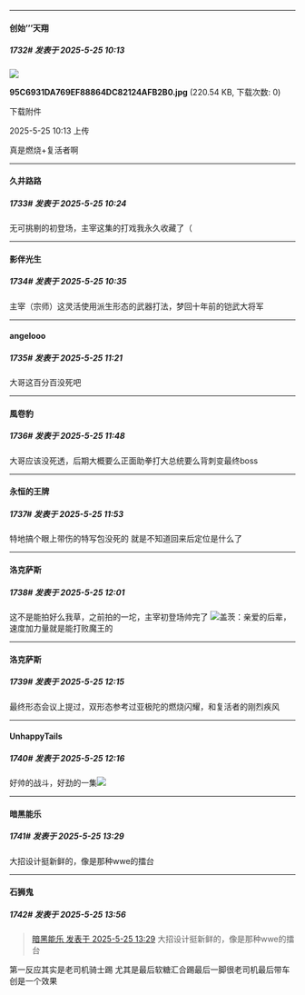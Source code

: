 ﻿
*****

####  创始’’’天翔  
##### 1732#       发表于 2025-5-25 10:13

<img src="https://img.stage1st.com/forum/202505/25/101345rhkztksiyhh6si67.jpg" referrerpolicy="no-referrer">

<strong>95C6931DA769EF88864DC82124AFB2B0.jpg</strong> (220.54 KB, 下载次数: 0)

下载附件

2025-5-25 10:13 上传

真是燃烧+复活者啊


*****

####  久井路路  
##### 1733#       发表于 2025-5-25 10:24

无可挑剔的初登场，主宰这集的打戏我永久收藏了（


*****

####  影伴光生  
##### 1734#       发表于 2025-5-25 10:35

主宰（宗师）这灵活使用派生形态的武器打法，梦回十年前的铠武大将军


*****

####  angelooo  
##### 1735#       发表于 2025-5-25 11:21

大哥这百分百没死吧


*****

####  風卷豹  
##### 1736#       发表于 2025-5-25 11:48

大哥应该没死透，后期大概要么正面助拳打大总统要么背刺变最终boss


*****

####  永恒的王牌  
##### 1737#       发表于 2025-5-25 11:53

特地搞个眼上带伤的特写包没死的
就是不知道回来后定位是什么了


*****

####  洛克萨斯  
##### 1738#       发表于 2025-5-25 12:01

这不是能拍好么我草，之前拍的一坨，主宰初登场帅完了
<img src="https://static.stage1st.com/image/smiley/face2017/066.png" referrerpolicy="no-referrer">盖茨：亲爱的后辈，速度加力量就是能打败魔王的


*****

####  洛克萨斯  
##### 1739#       发表于 2025-5-25 12:15

最终形态会议上提过，双形态参考过亚极陀的燃烧闪耀，和复活者的刚烈疾风

*****

####  UnhappyTails  
##### 1740#       发表于 2025-5-25 12:16

好帅的战斗，好劲的一集<img src="https://static.stage1st.com/image/smiley/face2017/033.png" referrerpolicy="no-referrer">


*****

####  暗黑能乐  
##### 1741#       发表于 2025-5-25 13:29

大招设计挺新鲜的，像是那种wwe的擂台


*****

####  石狮鬼  
##### 1742#       发表于 2025-5-25 13:56

<blockquote><a href="httphttps://stage1st.com/2b/forum.php?mod=redirect&amp;goto=findpost&amp;pid=67849399&amp;ptid=2183166" target="_blank">暗黑能乐 发表于 2025-5-25 13:29</a>
大招设计挺新鲜的，像是那种wwe的擂台</blockquote>
第一反应其实是老司机骑士踢
尤其是最后软糖汇合踢最后一脚很老司机最后带车创是一个效果

